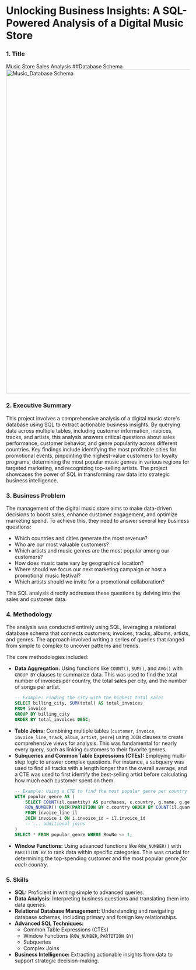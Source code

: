 
# Unlocking Business Insights: A SQL-Powered Analysis of a Digital Music Store

### **1. Title**

Music Store Sales Analysis
##Database Schema
<img width="984" height="886" alt="Music_Database Schema" src="https://github.com/user-attachments/assets/f45c642f-49cc-416d-bc1e-3b13a221bfe2" />
### **2. Executive Summary**

This project involves a comprehensive analysis of a digital music store's database using SQL to extract actionable business insights. By querying data across multiple tables, including customer information, invoices, tracks, and artists, this analysis answers critical questions about sales performance, customer behavior, and genre popularity across different countries. Key findings include identifying the most profitable cities for promotional events, pinpointing the highest-value customers for loyalty programs, determining the most popular music genres in various regions for targeted marketing, and recognizing top-selling artists. The project showcases the power of SQL in transforming raw data into strategic business intelligence.

### **3. Business Problem**

The management of the digital music store aims to make data-driven decisions to boost sales, enhance customer engagement, and optimize marketing spend. To achieve this, they need to answer several key business questions:

  * Which countries and cities generate the most revenue?
  * Who are our most valuable customers?
  * Which artists and music genres are the most popular among our customers?
  * How does music taste vary by geographical location?
  * Where should we focus our next marketing campaign or host a promotional music festival?
  * Which artists should we invite for a promotional collaboration?

This SQL analysis directly addresses these questions by delving into the sales and customer data.

### **4. Methodology**

The analysis was conducted entirely using SQL, leveraging a relational database schema that connects customers, invoices, tracks, albums, artists, and genres. The approach involved writing a series of queries that ranged from simple to complex to uncover patterns and trends.

The core methodologies included:

  * **Data Aggregation:** Using functions like `COUNT()`, `SUM()`, and `AVG()` with `GROUP BY` clauses to summarize data. This was used to find the total number of invoices per country, the total sales per city, and the number of songs per artist.
    ```sql
    -- Example: Finding the city with the highest total sales
    SELECT billing_city, SUM(total) AS total_invoices
    FROM invoice
    GROUP BY billing_city
    ORDER BY total_invoices DESC;
    ```
  * **Table Joins:** Combining multiple tables (`customer`, `invoice`, `invoice_line`, `track`, `album`, `artist`, `genre`) using `JOIN` clauses to create comprehensive views for analysis. This was fundamental for nearly every query, such as linking customers to their favorite genres.
  * **Subqueries and Common Table Expressions (CTEs):** Employing multi-step logic to answer complex questions. For instance, a subquery was used to find all tracks with a length longer than the overall average, and a CTE was used to first identify the best-selling artist before calculating how much each customer spent on them.
    ```sql
    -- Example: Using a CTE to find the most popular genre per country
    WITH popular_genre AS (
        SELECT COUNT(il.quantity) AS purchases, c.country, g.name, g.genre_id,
        ROW_NUMBER() OVER(PARTITION BY c.country ORDER BY COUNT(il.quantity) DESC) AS RowNo
        FROM invoice_line il
        JOIN invoice i ON i.invoice_id = il.invoice_id
        -- ... additional joins
    )
    SELECT * FROM popular_genre WHERE RowNo <= 1;
    ```
  * **Window Functions:** Using advanced functions like `ROW_NUMBER()` with `PARTITION BY` to rank data within specific categories. This was crucial for determining the top-spending customer and the most popular genre *for each country*.

### **5. Skills**

  * **SQL:** Proficient in writing simple to advanced queries.
  * **Data Analysis:** Interpreting business questions and translating them into data queries.
  * **Relational Database Management:** Understanding and navigating database schemas, including primary and foreign key relationships.
  * **Advanced SQL Techniques:**
      * Common Table Expressions (CTEs)
      * Window Functions (`ROW_NUMBER`, `PARTITION BY`)
      * Subqueries
      * Complex Joins
  * **Business Intelligence:** Extracting actionable insights from data to support strategic decision-making.
